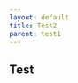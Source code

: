 ```yaml
---
layout: default
title: Test2
parent: test1
---
```


## Test

<script>jtd.setTheme('yellow');</script>
